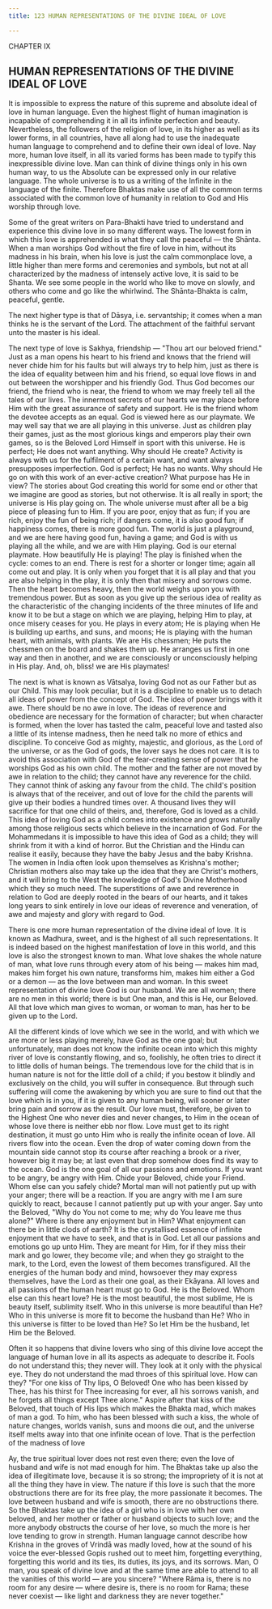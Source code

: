 ```yaml
---
title: 123 HUMAN REPRESENTATIONS OF THE DIVINE IDEAL OF LOVE

---
```

  

CHAPTER IX

## HUMAN REPRESENTATIONS OF THE DIVINE IDEAL OF LOVE

It is impossible to express the nature of this supreme and absolute
ideal of love in human language. Even the highest flight of human
imagination is incapable of comprehending it in all its infinite
perfection and beauty. Nevertheless, the followers of the religion of
love, in its higher as well as its lower forms, in all countries, have
all along had to use the inadequate human language to comprehend and to
define their own ideal of love. Nay more, human love itself, in all its
varied forms has been made to typify this inexpressible divine love. Man
can think of divine things only in his own human way, to us the Absolute
can be expressed only in our relative language. The whole universe is to
us a writing of the Infinite in the language of the finite. Therefore
Bhaktas make use of all the common terms associated with the common love
of humanity in relation to God and His worship through love.

Some of the great writers on Para-Bhakti have tried to understand and
experience this divine love in so many different ways. The lowest form
in which this love is apprehended is what they call the peaceful — the
Shānta. When a man worships God without the fire of love in him, without
its madness in his brain, when his love is just the calm commonplace
love, a little higher than mere forms and ceremonies and symbols, but
not at all characterized by the madness of intensely active love, it is
said to be Shanta. We see some people in the world who like to move on
slowly, and others who come and go like the whirlwind. The Shānta-Bhakta
is calm, peaceful, gentle.

The next higher type is that of Dāsya, i.e. servantship; it comes when a
man thinks he is the servant of the Lord. The attachment of the faithful
servant unto the master is his ideal.

The next type of love is Sakhya, friendship — "Thou art our beloved
friend." Just as a man opens his heart to his friend and knows that the
friend will never chide him for his faults but will always try to help
him, just as there is the idea of equality between him and his friend,
so equal love flows in and out between the worshipper and his friendly
God. Thus God becomes our friend, the friend who is near, the friend to
whom we may freely tell all the tales of our lives. The innermost
secrets of our hearts we may place before Him with the great assurance
of safety and support. He is the friend whom the devotee accepts as an
equal. God is viewed here as our playmate. We may well say that we are
all playing in this universe. Just as children play their games, just as
the most glorious kings and emperors play their own games, so is the
Beloved Lord Himself in sport with this universe. He is perfect; He does
not want anything. Why should He create? Activity is always with us for
the fulfilment of a certain want, and want always presupposes
imperfection. God is perfect; He has no wants. Why should He go on with
this work of an ever-active creation? What purpose has He in view? The
stories about God creating this world for some end or other that we
imagine are good as stories, but not otherwise. It is all really in
sport; the universe is His play going on. The whole universe must after
all be a big piece of pleasing fun to Him. If you are poor, enjoy that
as fun; if you are rich, enjoy the fun of being rich; if dangers come,
it is also good fun; if happiness comes, there is more good fun. The
world is just a playground, and we are here having good fun, having a
game; and God is with us playing all the while, and we are with Him
playing. God is our eternal playmate. How beautifully He is playing! The
play is finished when the cycle: comes to an end. There is rest for a
shorter or longer time; again all come out and play. It is only when you
forget that it is all play and that you are also helping in the play, it
is only then that misery and sorrows come. Then the heart becomes heavy,
then the world weighs upon you with tremendous power. But as soon as you
give up the serious idea of reality as the characteristic of the
changing incidents of the three minutes of life and know it to be but a
stage on which we are playing, helping Him to play, at once misery
ceases for you. He plays in every atom; He is playing when He is
building up earths, and suns, and moons; He is playing with the human
heart, with animals, with plants. We are His chessmen; He puts the
chessmen on the board and shakes them up. He arranges us first in one
way and then in another, and we are consciously or unconsciously helping
in His play. And, oh, bliss! we are His playmates!

The next is what is known as Vātsalya, loving God not as our Father but
as our Child. This may look peculiar, but it is a discipline to enable
us to detach all ideas of power from the concept of God. The idea of
power brings with it awe. There should be no awe in love. The ideas of
reverence and obedience are necessary for the formation of character;
but when character is formed, when the lover has tasted the calm,
peaceful love and tasted also a little of its intense madness, then he
need talk no more of ethics and discipline. To conceive God as mighty,
majestic, and glorious, as the Lord of the universe, or as the God of
gods, the lover says he does not care. It is to avoid this association
with God of the fear-creating sense of power that he worships God as his
own child. The mother and the father are not moved by awe in relation to
the child; they cannot have any reverence for the child. They cannot
think of asking any favour from the child. The child's position is
always that of the receiver, and out of love for the child the parents
will give up their bodies a hundred times over. A thousand lives they
will sacrifice for that one child of theirs, and, therefore, God is
loved as a child. This idea of loving God as a child comes into
existence and grows naturally among those religious sects which believe
in the incarnation of God. For the Mohammedans it is impossible to have
this idea of God as a child; they will shrink from it with a kind of
horror. But the Christian and the Hindu can realise it easily, because
they have the baby Jesus and the baby Krishna. The women in India often
look upon themselves as Krishna's mother; Christian mothers also may
take up the idea that they are Christ's mothers, and it will bring to
the West the knowledge of God's Divine Motherhood which they so much
need. The superstitions of awe and reverence in relation to God are
deeply rooted in the bears of our hearts, and it takes long years to
sink entirely in love our ideas of reverence and veneration, of awe and
majesty and glory with regard to God.

There is one more human representation of the divine ideal of love. It
is known as Madhura, sweet, and is the highest of all such
representations. It is indeed based on the highest manifestation of love
in this world, and this love is also the strongest known to man. What
love shakes the whole nature of man, what love runs through every atom
of his being — makes him mad, makes him forget his own nature,
transforms him, makes him either a God or a demon — as the love between
man and woman. In this sweet representation of divine love God is our
husband. We are all women; there are no men in this world; there is but
One man, and this is He, our Beloved. All that love which man gives to
woman, or woman to man, has her to be given up to the Lord.

All the different kinds of love which we see in the world, and with
which we are more or less playing merely, have God as the one goal; but
unfortunately, man does not know the infinite ocean into which this
mighty river of love is constantly flowing, and so, foolishly, he often
tries to direct it to little dolls of human beings. The tremendous love
for the child that is in human nature is not for the little doll of a
child; if you bestow it blindly and exclusively on the child, you will
suffer in consequence. But through such suffering will come the
awakening by which you are sure to find out that the love which is in
you, if it is given to any human being, will sooner or later bring pain
and sorrow as the result. Our love must, therefore, be given to the
Highest One who never dies and never changes, to Him in the ocean of
whose love there is neither ebb nor flow. Love must get to its right
destination, it must go unto Him who is really the infinite ocean of
love. All rivers flow into the ocean. Even the drop of water coming down
from the mountain side cannot stop its course after reaching a brook or
a river, however big it may be; at last even that drop somehow does find
its way to the ocean. God is the one goal of all our passions and
emotions. If you want to be angry, be angry with Him. Chide your
Beloved, chide your Friend. Whom else can you safely chide? Mortal man
will not patiently put up with your anger; there will be a reaction. If
you are angry with me I am sure quickly to react, because I cannot
patiently put up with your anger. Say unto the Beloved, "Why do You not
come to me; why do You leave me thus alone?" Where is there any
enjoyment but in Him? What enjoyment can there be in little clods of
earth? It is the crystallised essence of infinite enjoyment that we have
to seek, and that is in God. Let all our passions and emotions go up
unto Him. They are meant for Him, for if they miss their mark and go
lower, they become vile; and when they go straight to the mark, to the
Lord, even the lowest of them becomes transfigured. All the energies of
the human body and mind, howsoever they may express themselves, have the
Lord as their one goal, as their Ekāyana. All loves and all passions of
the human heart must go to God. He is the Beloved. Whom else can this
heart love? He is the most beautiful, the most sublime, He is beauty
itself, sublimity itself. Who in this universe is more beautiful than
He? Who in this universe is more fit to become the husband than He? Who
in this universe is fitter to be loved than He? So let Him be the
husband, let Him be the Beloved.

Often it so happens that divine lovers who sing of this divine love
accept the language of human love in all its aspects as adequate to
describe it. Fools do not understand this; they never will. They look at
it only with the physical eye. They do not understand the mad throes of
this spiritual love. How can they? "For one kiss of Thy lips, O Beloved!
One who has been kissed by Thee, has his thirst for Thee increasing for
ever, all his sorrows vanish, and he forgets all things except Thee
alone." Aspire after that kiss of the Beloved, that touch of His lips
which makes the Bhakta mad, which makes of man a god. To him, who has
been blessed with such a kiss, the whole of nature changes, worlds
vanish, suns and moons die out, and the universe itself melts away into
that one infinite ocean of love. That is the perfection of the madness
of love

Ay, the true spiritual lover does not rest even there; even the love of
husband and wife is not mad enough for him. The Bhaktas take up also the
idea of illegitimate love, because it is so strong; the impropriety of
it is not at all the thing they have in view. The nature if this love is
such that the more obstructions there are for its free play, the more
passionate it becomes. The love between husband and wife is smooth,
there are no obstructions there. So the Bhaktas take up the idea of a
girl who is in love with her own beloved, and her mother or father or
husband objects to such love; and the more anybody obstructs the course
of her love, so much the more is her love tending to grow in strength.
Human language cannot describe how Krishna in the groves of Vrindā was
madly loved, how at the sound of his voice the ever-blessed Gopis rushed
out to meet him, forgetting everything, forgetting this world and its
ties, its duties, its joys, and its sorrows. Man, O man, you speak of
divine love and at the same time are able to attend to all the vanities
of this world — are you sincere? "Where Rāma is, there is no room for
any desire — where desire is, there is no room for Rama; these never
coexist — like light and darkness they are never together."